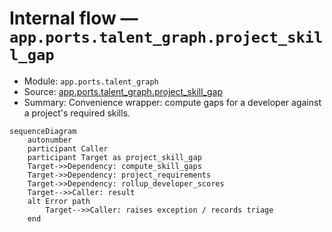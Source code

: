 # Internal flow — `app.ports.talent_graph.project_skill_gap`

- Module: `app.ports.talent_graph`
- Source: [app.ports.talent_graph.project_skill_gap](../Src/backend/app/ports/talent_graph.py#L109)
- Summary: Convenience wrapper: compute gaps for a developer against a project's required skills.

```mermaid
sequenceDiagram
    autonumber
    participant Caller
    participant Target as project_skill_gap
    Target->>Dependency: compute_skill_gaps
    Target->>Dependency: project_requirements
    Target->>Dependency: rollup_developer_scores
    Target-->>Caller: result
    alt Error path
        Target-->>Caller: raises exception / records triage
    end
```